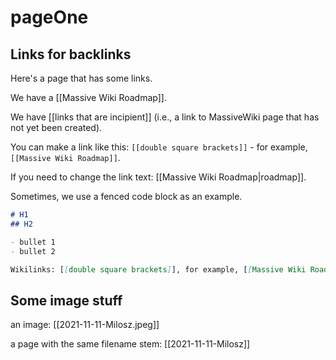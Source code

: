 # pageOne

## Links for backlinks

Here's a page that has some links.

We have a [[Massive Wiki Roadmap]].

We have [[links that are incipient]] (i.e., a link to MassiveWiki page that has not yet been created).

You can make a link like this: `[[double square brackets]]` - for example, `[[Massive Wiki Roadmap]]`.

If you need to change the link text: [[Massive Wiki Roadmap|roadmap]].

Sometimes, we use a fenced code block as an example.

```markdown
# H1
## H2

- bullet 1
- bullet 2

Wikilinks: [[double square brackets]], for example, [[Massive Wiki Roadmap]]
```

## Some image stuff

an image: [[2021-11-11-Milosz.jpeg]]

a page with the same filename stem: [[2021-11-11-Milosz]]